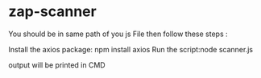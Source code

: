 # zap-scanner
You should be in same path of you js File 
then follow these steps :

Install the axios package: npm install axios
Run the script:node scanner.js

output will be printed in CMD 
